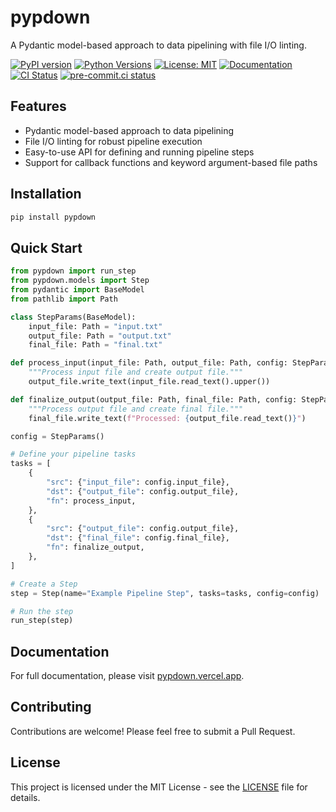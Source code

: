 # pypdown

A Pydantic model-based approach to data pipelining with file I/O linting.

[![PyPI version](https://badge.fury.io/py/pypdown.svg)](https://badge.fury.io/py/pypdown)
[![Python Versions](https://img.shields.io/pypi/pyversions/pypdown.svg)](https://pypi.org/project/pypdown/)
[![License: MIT](https://img.shields.io/badge/License-MIT-yellow.svg)](https://opensource.org/licenses/MIT)
[![Documentation](https://img.shields.io/badge/docs-pypdown.vercel.app-blue)](https://pypdown.vercel.app/)
[![CI Status](https://github.com/lmmx/pypdown/actions/workflows/ci.yml/badge.svg)](https://github.com/lmmx/pypdown/actions/workflows/ci.yml)
[![pre-commit.ci status](https://results.pre-commit.ci/badge/github/lmmx/pypdown/master.svg)](https://results.pre-commit.ci/latest/github/lmmx/pypdown/master)

## Features

- Pydantic model-based approach to data pipelining
- File I/O linting for robust pipeline execution
- Easy-to-use API for defining and running pipeline steps
- Support for callback functions and keyword argument-based file paths

## Installation

```bash
pip install pypdown
```

## Quick Start

```python
from pypdown import run_step
from pypdown.models import Step
from pydantic import BaseModel
from pathlib import Path

class StepParams(BaseModel):
    input_file: Path = "input.txt"
    output_file: Path = "output.txt"
    final_file: Path = "final.txt"

def process_input(input_file: Path, output_file: Path, config: StepParams):
    """Process input file and create output file."""
    output_file.write_text(input_file.read_text().upper())

def finalize_output(output_file: Path, final_file: Path, config: StepParams):
    """Process output file and create final file."""
    final_file.write_text(f"Processed: {output_file.read_text()}")

config = StepParams()

# Define your pipeline tasks
tasks = [
    {
        "src": {"input_file": config.input_file},
        "dst": {"output_file": config.output_file},
        "fn": process_input,
    },
    {
        "src": {"output_file": config.output_file},
        "dst": {"final_file": config.final_file},
        "fn": finalize_output,
    },
]

# Create a Step
step = Step(name="Example Pipeline Step", tasks=tasks, config=config)

# Run the step
run_step(step)
```

## Documentation

For full documentation, please visit [pypdown.vercel.app](https://pypdown.vercel.app/).

## Contributing

Contributions are welcome! Please feel free to submit a Pull Request.

## License

This project is licensed under the MIT License - see the [LICENSE](LICENSE) file for details.
